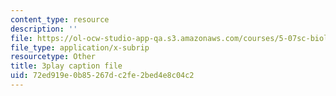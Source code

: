 ```yaml
---
content_type: resource
description: ''
file: https://ol-ocw-studio-app-qa.s3.amazonaws.com/courses/5-07sc-biological-chemistry-i-fall-2013/72ed919e0b85267dc2fe2bed4e8c04c2_VykaDbJIb8A.srt
file_type: application/x-subrip
resourcetype: Other
title: 3play caption file
uid: 72ed919e-0b85-267d-c2fe-2bed4e8c04c2
---
```

